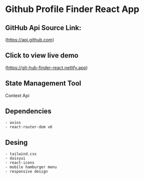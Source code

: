 # Github Profile Finder React App

## GitHub Api Source Link:

(https://api.github.com)

## Click to view live demo

(https://git-hub-finder-react.netlify.app)

## State Management Tool

Context Api

## Dependencies

    - axios
    - react-router-dom v6

## Desing

    - tailwind.css
    - daisyui
    - react-icons
    - mobile hamburger menu
    - responsive design

